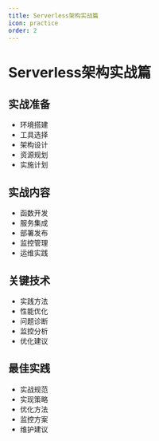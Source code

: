 ```yaml
---
title: Serverless架构实战篇
icon: practice
order: 2
---
```


# Serverless架构实战篇

## 实战准备
- 环境搭建
- 工具选择
- 架构设计
- 资源规划
- 实施计划

## 实战内容
- 函数开发
- 服务集成
- 部署发布
- 监控管理
- 运维实践

## 关键技术
- 实践方法
- 性能优化
- 问题诊断
- 监控分析
- 优化建议

## 最佳实践
- 实战规范
- 实现策略
- 优化方法
- 监控方案
- 维护建议
